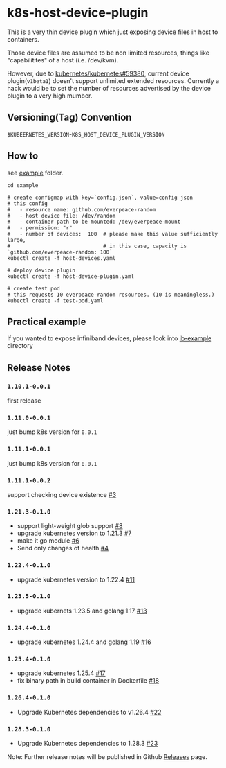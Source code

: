 # k8s-host-device-plugin

This is a very thin device plugin which just exposing device files in host to containers.

Those device files are assumed to be non limited resources, things like "capabilitites" of a host (i.e. /dev/kvm).

However, due to [kubernetes/kubernetes#59380](https://github.com/kubernetes/kubernetes/issues/59380),  current device plugin(`v1beta1`) doesn't support unlimited extended resources.  Currently a hack would be to set the number of resources advertised by the device plugin to a very high mumber.

## Versioning(Tag) Convention
`$KUBEERNETES_VERSION`-`K8S_HOST_DEVICE_PLUGIN_VERSION`

## How to

see [example](example) folder.

```
cd example

# create configmap with key=`config.json`, value=config json
# this config
#   - resource name: github.com/everpeace-random
#   - host device file: /dev/random
#   - container path to be mounted: /dev/everpeace-mount
#   - permission: "r"
#   - number of devices:  100  # please make this value sufficiently large,
#                              # in this case, capacity is `github.com/everpeace-random: 100`
kubectl create -f host-devices.yaml

# deploy device plugin
kubectl create -f host-device-plugin.yaml

# create test pod
# this requests 10 everpeace-random resources. (10 is meaningless.)
kubectl create -f test-pod.yaml
```

## Practical example

If you wanted to expose infiniband devices,  please look into [ib-example](ib-example) directory


## Release Notes
### `1.10.1-0.0.1`
first release

### `1.11.0-0.0.1`
just bump k8s version for `0.0.1`

### `1.11.1-0.0.1`
just bump k8s version for `0.0.1`

### `1.11.1-0.0.2`
support checking device existence [#3](https://github.com/everpeace/k8s-host-device-plugin/pull/3)

### `1.21.3-0.1.0`

- support light-weight glob support [#8](https://github.com/everpeace/k8s-host-device-plugin/pull/8)
- upgrade kubernetes version to 1.21.3 [#7](https://github.com/everpeace/k8s-host-device-plugin/pull/7)
- make it go module [#6](https://github.com/everpeace/k8s-host-device-plugin/pull/6)
- Send only changes of health [#4](https://github.com/everpeace/k8s-host-device-plugin/pull/4)

### `1.22.4-0.1.0`

- upgrade kubernetes version to 1.22.4 [#11](https://github.com/everpeace/k8s-host-device-plugin/pull/11)

### `1.23.5-0.1.0`

- upgrade kubernets 1.23.5 and golang 1.17 [#13](https://github.com/everpeace/k8s-host-device-plugin/pull/13)

### `1.24.4-0.1.0`

- upgrade kubernetes 1.24.4 and golang 1.19 [#16](https://github.com/everpeace/k8s-host-device-plugin/pull/16)

### `1.25.4-0.1.0`

- upgrade kubernetes 1.25.4 [#17](https://github.com/everpeace/k8s-host-device-plugin/pull/17)
- fix binary path in build container in Dockerfile [#18](https://github.com/everpeace/k8s-host-device-plugin/pull/18)

### `1.26.4-0.1.0`

- Upgrade Kubernetes dependencies to v1.26.4 [#22](https://github.com/everpeace/k8s-host-device-plugin/pull/22)

### `1.28.3-0.1.0`

- Upgrade Kubernetes dependencies to 1.28.3 [#23](https://github.com/everpeace/k8s-host-device-plugin/pull/24)

Note: Further release notes will be published in Github [Releases](https://github.com/everpeace/k8s-host-device-plugin/releases) page.
